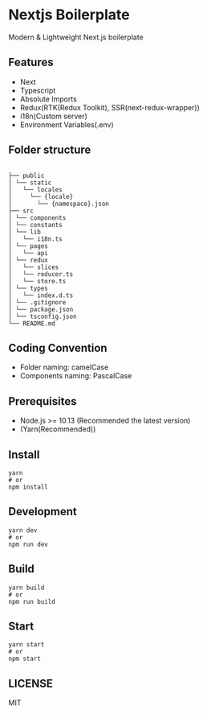 # Nextjs Boilerplate

Modern & Lightweight Next.js boilerplate

## Features

- Next
- Typescript
- Absolute Imports
- Redux(RTK(Redux Toolkit), SSR(next-redux-wrapper))
- i18n(Custom server)
- Environment Variables(.env)
<!-- - Fetcher
- Swr
- Prerender with revalidate -->
<!-- - Redux(RTK(Redux Toolkit), SSR(next-redux-wrapper), Async(thunk)) -->

## Folder structure

```

├── public
│ └── static
│   └── locales
│     └── {locale}
│       └── {namespace}.json
├── src
│ └── components
│ └── constants
│ └── lib
│   └── i18n.ts
│ └── pages
│   └── api
│ └── redux
│   └── slices
│   └── reducer.ts
│   └── store.ts
│ └── types
│   └── index.d.ts
│ └── .gitignore
│ └── package.json
│ └── tsconfig.json
└── README.md
```

## Coding Convention

- Folder naming: camelCase
- Components naming: PascalCase

## Prerequisites

- Node.js >= 10.13 (Recommended the latest version)
- (Yarn(Recommended))

## Install

```
yarn
# or
npm install
```

## Development

```
yarn dev
# or
npm run dev
```

## Build

```
yarn build
# or
npm run build
```

## Start

```
yarn start
# or
npm start
```

## LICENSE

MIT
